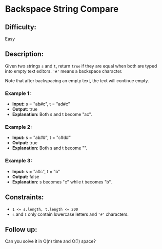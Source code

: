 # Backspace String Compare

## Difficulty: 
Easy

## Description: 
Given two strings `s` and `t`, return `true` if they are equal when both are typed into empty text editors. `'#'` means a backspace character.

Note that after backspacing an empty text, the text will continue empty.

### Example 1:

- **Input:** s = "ab#c", t = "ad#c"
- **Output:** true
- **Explanation:** Both s and t become "ac".

### Example 2:

- **Input:** s = "ab##", t = "c#d#"
- **Output:** true
- **Explanation:** Both s and t become "".

### Example 3:

- **Input:** s = "a#c", t = "b"
- **Output:** false
- **Explanation:** s becomes "c" while t becomes "b".

## Constraints:
- `1 <= s.length, t.length <= 200`
- `s` and `t` only contain lowercase letters and `'#'` characters.

## Follow up: 
Can you solve it in O(n) time and O(1) space?